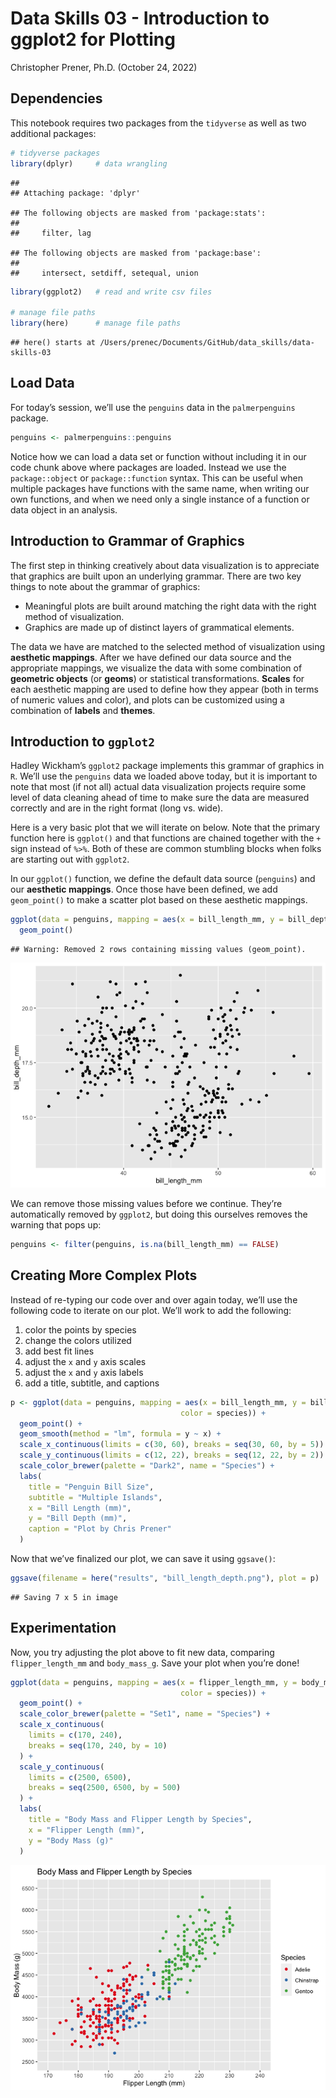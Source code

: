 Data Skills 03 - Introduction to ggplot2 for Plotting
================
Christopher Prener, Ph.D.
(October 24, 2022)

## Dependencies

This notebook requires two packages from the `tidyverse` as well as two
additional packages:

``` r
# tidyverse packages
library(dplyr)     # data wrangling
```

    ## 
    ## Attaching package: 'dplyr'

    ## The following objects are masked from 'package:stats':
    ## 
    ##     filter, lag

    ## The following objects are masked from 'package:base':
    ## 
    ##     intersect, setdiff, setequal, union

``` r
library(ggplot2)   # read and write csv files

# manage file paths
library(here)      # manage file paths
```

    ## here() starts at /Users/prenec/Documents/GitHub/data_skills/data-skills-03

## Load Data

For today’s session, we’ll use the `penguins` data in the
`palmerpenguins` package.

``` r
penguins <- palmerpenguins::penguins
```

Notice how we can load a data set or function without including it in
our code chunk above where packages are loaded. Instead we use the
`package::object` or `package::function` syntax. This can be useful when
multiple packages have functions with the same name, when writing our
own functions, and when we need only a single instance of a function or
data object in an analysis.

## Introduction to Grammar of Graphics

The first step in thinking creatively about data visualization is to
appreciate that graphics are built upon an underlying grammar. There are
two key things to note about the grammar of graphics:

- Meaningful plots are built around matching the right data with the
  right method of visualization.
- Graphics are made up of distinct layers of grammatical elements.

The data we have are matched to the selected method of visualization
using **aesthetic mappings**. After we have defined our data source and
the appropriate mappings, we visualize the data with some combination of
**geometric objects** (or **geoms**) or statistical transformations.
**Scales** for each aesthetic mapping are used to define how they appear
(both in terms of numeric values and color), and plots can be customized
using a combination of **labels** and **themes**.

## Introduction to `ggplot2`

Hadley Wickham’s `ggplot2` package implements this grammar of graphics
in `R`. We’ll use the `penguins` data we loaded above today, but it is
important to note that most (if not all) actual data visualization
projects require some level of data cleaning ahead of time to make sure
the data are measured correctly and are in the right format (long
vs. wide).

Here is a very basic plot that we will iterate on below. Note that the
primary function here is `ggplot()` and that functions are chained
together with the `+` sign instead of `%>%`. Both of these are common
stumbling blocks when folks are starting out with `ggplot2`.

In our `ggplot()` function, we define the default data source
(`penguins`) and our **aesthetic mappings**. Once those have been
defined, we add `geom_point()` to make a scatter plot based on these
aesthetic mappings.

``` r
ggplot(data = penguins, mapping = aes(x = bill_length_mm, y = bill_depth_mm)) +
  geom_point()
```

    ## Warning: Removed 2 rows containing missing values (geom_point).

![](data-skills-03-complete_files/figure-gfm/unnamed-chunk-2-1.png)<!-- -->

We can remove those missing values before we continue. They’re
automatically removed by `ggplot2`, but doing this ourselves removes the
warning that pops up:

``` r
penguins <- filter(penguins, is.na(bill_length_mm) == FALSE)
```

## Creating More Complex Plots

Instead of re-typing our code over and over again today, we’ll use the
following code to iterate on our plot. We’ll work to add the following:

1.  color the points by species
2.  change the colors utilized
3.  add best fit lines
4.  adjust the `x` and `y` axis scales
5.  adjust the `x` and `y` axis labels
6.  add a title, subtitle, and captions

``` r
p <- ggplot(data = penguins, mapping = aes(x = bill_length_mm, y = bill_depth_mm,
                                      color = species)) +
  geom_point() +
  geom_smooth(method = "lm", formula = y ~ x) +
  scale_x_continuous(limits = c(30, 60), breaks = seq(30, 60, by = 5)) +
  scale_y_continuous(limits = c(12, 22), breaks = seq(12, 22, by = 2)) + 
  scale_color_brewer(palette = "Dark2", name = "Species") +
  labs(
    title = "Penguin Bill Size",
    subtitle = "Multiple Islands",
    x = "Bill Length (mm)",
    y = "Bill Depth (mm)",
    caption = "Plot by Chris Prener"
  )
```

Now that we’ve finalized our plot, we can save it using `ggsave()`:

``` r
ggsave(filename = here("results", "bill_length_depth.png"), plot = p)
```

    ## Saving 7 x 5 in image

## Experimentation

Now, you try adjusting the plot above to fit new data, comparing
`flipper_length_mm` and `body_mass_g`. Save your plot when you’re done!

``` r
ggplot(data = penguins, mapping = aes(x = flipper_length_mm, y = body_mass_g,
                                      color = species)) +
  geom_point() +
  scale_color_brewer(palette = "Set1", name = "Species") +
  scale_x_continuous(
    limits = c(170, 240), 
    breaks = seq(170, 240, by = 10)
  ) +
  scale_y_continuous(
    limits = c(2500, 6500), 
    breaks = seq(2500, 6500, by = 500)
  ) +
  labs(
    title = "Body Mass and Flipper Length by Species",
    x = "Flipper Length (mm)",
    y = "Body Mass (g)"
  )
```

![](data-skills-03-complete_files/figure-gfm/unnamed-chunk-6-1.png)<!-- -->
